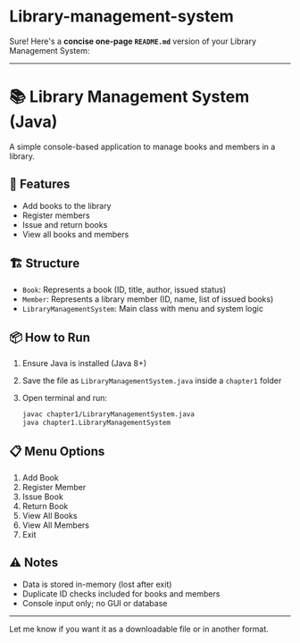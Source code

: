 # Library-management-system
Sure! Here's a **concise one-page `README.md`** version of your Library Management System:

---

# 📚 Library Management System (Java)

A simple console-based application to manage books and members in a library.

## 🚀 Features

* Add books to the library
* Register members
* Issue and return books
* View all books and members

## 🏗️ Structure

* `Book`: Represents a book (ID, title, author, issued status)
* `Member`: Represents a library member (ID, name, list of issued books)
* `LibraryManagementSystem`: Main class with menu and system logic

## 📦 How to Run

1. Ensure Java is installed (Java 8+)
2. Save the file as `LibraryManagementSystem.java` inside a `chapter1` folder
3. Open terminal and run:

   ```bash
   javac chapter1/LibraryManagementSystem.java
   java chapter1.LibraryManagementSystem
   ```

## 📋 Menu Options

1. Add Book
2. Register Member
3. Issue Book
4. Return Book
5. View All Books
6. View All Members
7. Exit

## ⚠️ Notes

* Data is stored in-memory (lost after exit)
* Duplicate ID checks included for books and members
* Console input only; no GUI or database

---

Let me know if you want it as a downloadable file or in another format.
